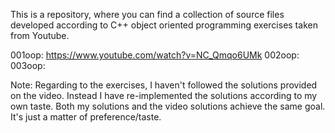 This is a repository, where you can find a collection of source files developed according to C++ object oriented programming exercises taken from Youtube.

001oop: https://www.youtube.com/watch?v=NC_Qmqo6UMk
002oop:
003oop:

Note: Regarding to the exercises, I haven't followed the solutions provided on the video. Instead I have re-implemented the solutions according to my own taste. Both my solutions and the video solutions achieve the same goal. It's just a matter of preference/taste.
